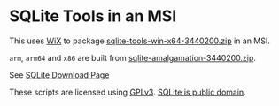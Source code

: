 # SQLite Tools in an MSI

This uses [WiX](https://wixtoolset.org/) to package [sqlite-tools-win-x64-3440200.zip](https://www.sqlite.org/2023/sqlite-tools-win-x64-3440200.zip) in an MSI.

`arm`, `arm64` and `x86` are built from [sqlite-amalgamation-3440200.zip](https://www.sqlite.org/2023/sqlite-amalgamation-3440200.zip).

See [SQLite Download Page](https://www.sqlite.org/download.html)

These scripts are licensed using [GPLv3](http://www.gnu.org/licenses). [SQLite is public domain](https://www.sqlite.org/copyright.html).

